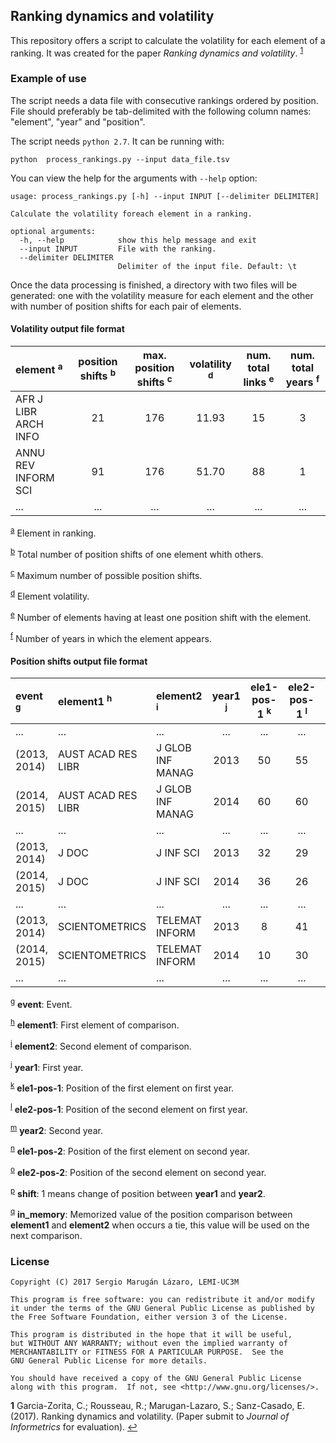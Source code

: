 
Ranking dynamics and volatility
-------------------------------

This repository offers a script to calculate the volatility for each element of a ranking. It was created for the paper *Ranking dynamics and volatility*. <sup id="a1">[1](#f1)</sup>


### Example of use

The script needs a data file with consecutive rankings ordered by position.
File should preferably be tab-delimited with the following column names: "element", "year" and "position".


The script needs `python 2.7`. It can be running with:

    python  process_rankings.py --input data_file.tsv

You can view the help for the arguments with `--help` option:

    usage: process_rankings.py [-h] --input INPUT [--delimiter DELIMITER]

    Calculate the volatility foreach element in a ranking.
    
    optional arguments:
      -h, --help            show this help message and exit
      --input INPUT         File with the ranking.
      --delimiter DELIMITER
                            Delimiter of the input file. Default: \t

Once the data processing is finished, a directory with two files will be generated: one with the volatility measure for each element and the other with number of position shifts for each pair of elements.


#### Volatility output file format

|element <sup><a id="#note-a">a</a></sup>|position shifts <sup><a id="#note-b">b</a></sup>|max. position shifts <sup><a id="#note-c">c</a></sup>|volatility <sup><a id="#note-d">d</a></sup>|num. total links <sup><a id="#note-e">e</a></sup>|num. total years <sup><a id="#note-f">f</a></sup>|
|:-|:-:|:-:|:-:|:-:|:-:|
|AFR J LIBR ARCH INFO|21|176|11.93|15|3|
|ANNU REV INFORM SCI|91|176|51.70|88|1|
|...|...|...|...|...|...|

<sup>[a](#note-a)</sup> Element in ranking.

<sup>[b](#note-b)</sup> Total number of position shifts of one element whith others.

<sup>[c](#note-c)</sup> Maximum number of possible position shifts.

<sup>[d](#note-d)</sup> Element volatility.

<sup>[e](#note-e)</sup> Number of elements having at least one position shift with the element.

<sup>[f](#note-f)</sup> Number of years in which the element appears.

#### Position shifts output file format

|event <sup><a id="#note-g">g</a></sup>|element1 <sup><a id="#note-h">h</a></sup>|element2 <sup><a id="#note-i">i</a></sup>|year1 <sup><a id="#note-j">j</a></sup>|ele1-pos-1 <sup><a id="#note-k">k</a></sup>|ele2-pos-1 <sup><a id="#note-l">l</a></sup>|year2 <sup><a id="#note-m">m</a></sup>|ele1-pos-2 <sup><a id="#note-n">n</a></sup>|ele2-pos-2 <sup><a id="#note-o">o</a></sup>|shift <sup><a id="#note-p">p</a></sup>|in_memory <sup><a id="#note-q">q</a></sup>|
|:-|:-|:-|:-:|:-:|:-:|:-:|:-:|:-:|:-:|:-:|
|...|...|...|...|...|...|...|...|...|...|...|
|(2013, 2014)|AUST ACAD RES LIBR|J GLOB INF MANAG|2013|50|55|2014|60|60|0|<|
|(2014, 2015)|AUST ACAD RES LIBR|J GLOB INF MANAG|2014|60|60|2015|58|72|0||
|...|...|...|...|...|...|...|...|...|...|...|
|(2013, 2014)|J DOC|J INF SCI|2013|32|29|2014|36|26|0||
|(2014, 2015)|J DOC|J INF SCI|2014|36|26|2015|38|43|1||
|...|...|...|...|...|...|...|...|...|...|...|
|(2013, 2014)|SCIENTOMETRICS|TELEMAT INFORM|2013|8|41|2014|10|30|0||
|(2014, 2015)|SCIENTOMETRICS|TELEMAT INFORM|2014|10|30|2015|17|14|1||
|...|...|...|...|...|...|...|...|...|...|...|


<sup>[g](#note-g)</sup> **event**: Event.

<sup>[h](#note-h)</sup> **element1**: First element of comparison.

<sup>[i](#note-i)</sup> **element2**: Second element of comparison.

<sup>[j](#note-j)</sup> **year1**: First year.

<sup>[k](#note-k)</sup> **ele1-pos-1**: Position of the first element on first year.

<sup>[l](#note-l)</sup> **ele2-pos-1**: Position of the second element on first year.

<sup>[m](#note-m)</sup> **year2**: Second year.

<sup>[n](#note-n)</sup> **ele1-pos-2**: Position of the first element on second year.

<sup>[o](#note-o)</sup> **ele2-pos-2**: Position of the second element on second year.

<sup>[p](#note-p)</sup> **shift**: 1 means change of position between **year1** and **year2**.

<sup>[q](#note-q)</sup> **in_memory**: Memorized value of the position comparison between **element1** and **element2** when occurs a tie, this value will be used on the next comparison.

### License

    Copyright (C) 2017 Sergio Marugán Lázaro, LEMI-UC3M

    This program is free software: you can redistribute it and/or modify
    it under the terms of the GNU General Public License as published by
    the Free Software Foundation, either version 3 of the License.

    This program is distributed in the hope that it will be useful,
    but WITHOUT ANY WARRANTY; without even the implied warranty of
    MERCHANTABILITY or FITNESS FOR A PARTICULAR PURPOSE.  See the
    GNU General Public License for more details.

    You should have received a copy of the GNU General Public License
    along with this program.  If not, see <http://www.gnu.org/licenses/>.

<b id="f1">1</b>  Garcia-Zorita, C.; Rousseau, R.; Marugan-Lazaro, S.; Sanz-Casado, E. (2017). Ranking dynamics and volatility. (Paper submit to *Journal of Informetrics* for evaluation). [↩](#a1)
